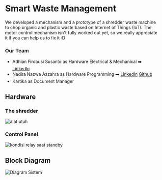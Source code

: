 # Smart Waste Management
We developed a mechanism and a prototype of a shredder waste machine to chop organic and plastic waste based on Internet of Things (IoT). The motor control mechanism isn't fully worked out yet, so we really appreciate it if you can help us to fix it :D

### Our Team
- Adhian Firdausi Susanto as Hardware Electrical & Mechanical ➡️
  [LinkedIn](https://www.linkedin.com/in/adhian-f-60a5aa112/)
- Nadira Nazwa Azzahra as Hardware Programming ➡️
  [LinkedIn](https://www.linkedin.com/in/nadira-nazwa-azzahra/)
  [Github](https://github.com/nadiranzw)
- Kartika as Document Manager

## Hardware
### The shredder
![alat utuh](https://github.com/nadiranzw/Smart-Waste-Management/assets/87987773/4e6e87fc-2e0a-4818-badd-030bd26f1205)
### Control Panel
![kondisi relay saat standby](https://github.com/nadiranzw/Smart-Waste-Management/assets/87987773/35082b91-2eaa-4db3-b746-42fe3bf3cf43)

## Block Diagram
![Diagram Sistem](https://github.com/nadiranzw/Smart-Waste-Management/assets/87987773/d91b65b6-3bf0-4918-a83e-9713df04644c)
